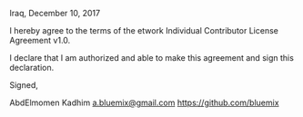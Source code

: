Iraq, December 10, 2017

I hereby agree to the terms of the etwork Individual Contributor License
Agreement v1.0.

I declare that I am authorized and able to make this agreement and sign this
declaration.

Signed,

AbdElmomen Kadhim a.bluemix@gmail.com https://github.com/bluemix
